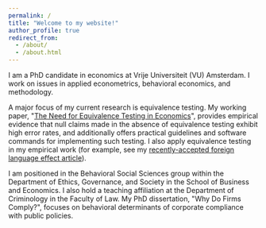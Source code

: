 ```yaml
---
permalink: /
title: "Welcome to my website!"
author_profile: true
redirect_from: 
  - /about/
  - /about.html
---
```


I am a PhD candidate in economics at Vrije Universiteit (VU) Amsterdam. I work on issues in applied econometrics, behavioral economics, and methodology. 

A major focus of my current research is equivalence testing. My working paper, "[The Need for Equivalence Testing in Economics](https://jack-fitzgerald.github.io/files/The_Need_for_Equivalence_Testing_in_Economics.pdf)", provides empirical evidence that null claims made in the absence of equivalence testing exhibit high error rates, and additionally offers practical guidelines and software commands for implementing such testing. I also apply equivalence testing in my empirical work (for example, see my [recently-accepted foreign language effect article](https://jack-fitzgerald.github.io/publications/FLE-bribery/)). 

I am positioned in the Behavioral Social Sciences group within the Department of Ethics, Governance, and Society in the School of Business and Economics. I also hold a teaching affiliation at the Department of Criminology in the Faculty of Law. My PhD dissertation, "Why Do Firms Comply?", focuses on behavioral determinants of corporate compliance with public policies.
